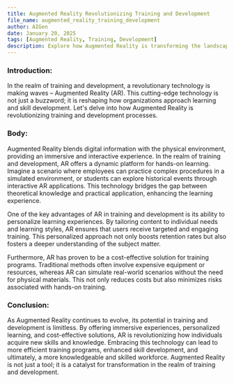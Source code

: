 ```yaml
---
title: Augmented Reality Revolutionizing Training and Development
file_name: augmented_reality_training_development
author: AIGen
date: January 20, 2025
tags: [Augmented Reality, Training, Development]
description: Explore how Augmented Reality is transforming the landscape of training and development.
---
```


### Introduction:
In the realm of training and development, a revolutionary technology is making waves – Augmented Reality (AR). This cutting-edge technology is not just a buzzword; it is reshaping how organizations approach learning and skill development. Let's delve into how Augmented Reality is revolutionizing training and development processes.

### Body:
Augmented Reality blends digital information with the physical environment, providing an immersive and interactive experience. In the realm of training and development, AR offers a dynamic platform for hands-on learning. Imagine a scenario where employees can practice complex procedures in a simulated environment, or students can explore historical events through interactive AR applications. This technology bridges the gap between theoretical knowledge and practical application, enhancing the learning experience.

One of the key advantages of AR in training and development is its ability to personalize learning experiences. By tailoring content to individual needs and learning styles, AR ensures that users receive targeted and engaging training. This personalized approach not only boosts retention rates but also fosters a deeper understanding of the subject matter.

Furthermore, AR has proven to be a cost-effective solution for training programs. Traditional methods often involve expensive equipment or resources, whereas AR can simulate real-world scenarios without the need for physical materials. This not only reduces costs but also minimizes risks associated with hands-on training.

### Conclusion:
As Augmented Reality continues to evolve, its potential in training and development is limitless. By offering immersive experiences, personalized learning, and cost-effective solutions, AR is revolutionizing how individuals acquire new skills and knowledge. Embracing this technology can lead to more efficient training programs, enhanced skill development, and ultimately, a more knowledgeable and skilled workforce. Augmented Reality is not just a tool; it is a catalyst for transformation in the realm of training and development.
